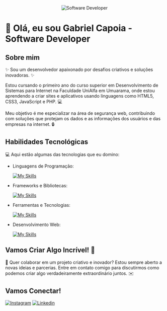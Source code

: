 <div align="center">
  <img src="https://i.pinimg.com/originals/0f/25/e4/0f25e4668c1c7740b5ed41835339d67f.gif" alt="Software Developer">
</div>

# 🚀 Olá, eu sou Gabriel Capoia - Software Developer 

## Sobre mim

✨ Sou um desenvolvedor apaixonado por desafios criativos e soluções inovadoras. ✨

Estou cursando o primeiro ano do curso superior em Desenvolvimento de Sistemas para Internet na Faculdade UniAlfa em Umuarama, onde estou aprendendo a criar sites e aplicativos usando linguagens como HTML5, CSS3, JavaScript e PHP. 💻

Meu objetivo é me especializar na área de segurança web, contribuindo com soluções que protejam os dados e as informações dos usuários e das empresas na internet. 🔒

## Habilidades Tecnológicas

💻 Aqui estão algumas das tecnologias que eu domino:

-  Linguagens de Programação: 

    [![My Skills](https://skillicons.dev/icons?i=javascript,cs)](https://skillicons.dev)
- Frameworks e Bibliotecas: 

    [![My Skills](https://skillicons.dev/icons?i=bootstrap)](https://skillicons.dev)

- Ferramentas e Tecnologias: 

    [![My Skills](https://skillicons.dev/icons?i=git,github,vscode,visualstudio,ps,unity)](https://skillicons.dev)
- Desenvolvimento Web:

    [![My Skills](https://skillicons.dev/icons?i=html,css)](https://skillicons.dev) 

## Vamos Criar Algo Incrível! 💫

💬 Quer colaborar em um projeto criativo e inovador? Estou sempre aberto a novas ideias e parcerias. Entre em contato comigo para discutirmos como podemos criar algo verdadeiramente extraordinário juntos. ✉️

## Vamos Conectar!

[![Instagram](https://img.shields.io/badge/-capoiaa-purple?style=flat-square&logo=Instagram&logoColor=white&link={https://www.instagram.com/capoiaa/})]({https://www.instagram.com/capoiaa/})
[![Linkedin](https://img.shields.io/badge/-gabrielcapoia-blue?style=flat-square&logo=Linkedin&logoColor=white&link=https://www.linkedin.com/in/gabriel-capoia-78a1181b9//)](https://www.linkedin.com/in/gabriel-capoia-78a1181b9/)

